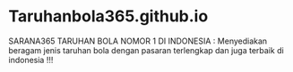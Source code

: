 # Taruhanbola365.github.io
SARANA365 TARUHAN BOLA NOMOR 1 DI INDONESIA : Menyediakan beragam jenis taruhan bola dengan pasaran terlengkap dan juga terbaik di indonesia !!!
